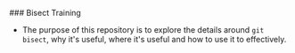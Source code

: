### Bisect Training

- The purpose of this repository is to explore the details around `git bisect`, why it's useful, where it's useful and how to use it to effectively.
